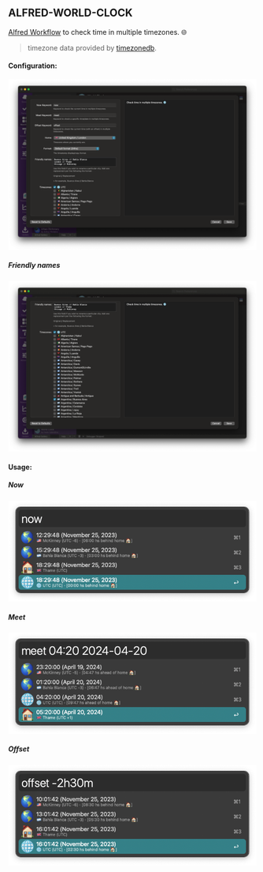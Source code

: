 ## ALFRED-WORLD-CLOCK

[Alfred Workflow](https://www.alfredapp.com/workflows/) to check time in multiple timezones. 🌐️


> timezone data provided by [timezonedb](https://timezonedb.com).


#### Configuration:

![vars example](screenshots/config.png)

##### Friendly names
![friendly names](screenshots/friendly-names.png)


#### Usage:

##### Now
![now](screenshots/now.png)

##### Meet
![meet](screenshots/meet.png)

##### Offset
![offset](screenshots/offset.png)
